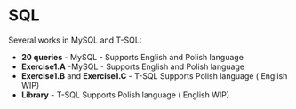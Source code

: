 # SQL
Several works in MySQL and T-SQL:
- __20 queries__ - MySQL - Supports English and Polish language
- __Exercise1.A__ -MySQL - Supports English and Polish language
- __Exercise1.B__ and __Exercise1.C__ - T-SQL Supports Polish language ( English WIP)
- __Library__ - T-SQL Supports Polish language ( English WIP)
